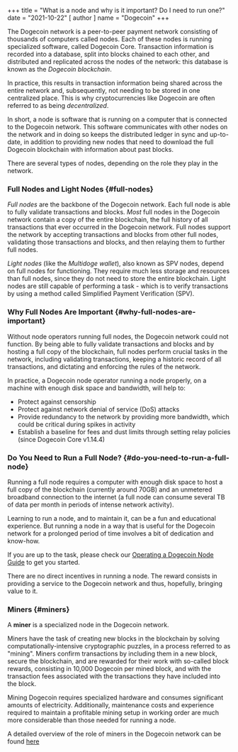 +++
title = "What is a node and why is it important? Do I need to run one?"
date = "2021-10-22"
[ author ]
  name = "Dogecoin"
+++

The Dogecoin network is a peer-to-peer payment network consisting of thousands of computers called nodes. Each of these nodes is running specialized software, called Dogecoin Core. Transaction information is recorded into a database, split into blocks chained to each other, and distributed and replicated across the nodes of the network: this database is known as the *Dogecoin blockchain*. 

In practice, this results in transaction information being shared across the entire network and, subsequently, not needing to be stored in one centralized place. This is why cryptocurrencies like Dogecoin are often referred to as being *decentralized*.

In short, a node is software that is running on a computer that is connected to the Dogecoin network. This software communicates with other nodes on the network and in doing so keeps the distributed ledger in sync and up-to-date, in addition to providing new nodes that need to download the full Dogecoin blockchain with information about past blocks.

There are several types of nodes, depending on the role they play in the network.


### Full Nodes and Light Nodes {#full-nodes}
*Full nodes* are the backbone of the Dogecoin network. Each full node is able to fully validate transactions and blocks. *Most* full nodes in the Dogecoin network contain a copy of the entire blockchain, the full history of all transactions that ever occurred in the Dogecoin network. Full nodes support the network by accepting transactions and blocks from other full nodes, validating those transactions and blocks, and then relaying them to further full nodes.

*Light nodes* (like the *Multidoge wallet*), also known as SPV nodes, depend on full nodes for functioning. They require much less storage and resources than full nodes, since they do not need to store the entire blockchain. Light nodes are still capable of performing a task - which is to verify transactions by using a method called Simрlifiеd Pауmеnt Vеrifiсаtiоn (SPV).

### Why Full Nodes Are Important {#why-full-nodes-are-important}
Without node operators running full nodes, the Dogecoin network could not function. By being able to fully validate transactions and blocks and by hosting a full copy of the blockchain, full nodes perform crucial tasks in the network, including validating transactions, keeping a historic record of all transactions, and dictating and enforcing the rules of the network.

In practice, a Dogecoin node operator running a node properly, on a machine with enough disk space and bandwidth, will help to:

- Protect against censorship
- Protect against network denial of service (DoS) attacks
- Provide redundancy to the network by providing more bandwidth, which could be critical during spikes in activity
- Establish a baseline for fees and dust limits through setting relay policies (since Dogecoin Core v1.14.4)

### Do You Need to Run a Full Node? {#do-you-need-to-run-a-full-node}
Running a full node requires a computer with enough disk space to host a full copy of the blockchain (currently around 70GB) and an unmetered broadband connection to the internet (a full node can consume several TB of data per month in periods of intense network activity). 

Learning to run a node, and to maintain it, can be a fun and educational experience. But running a node in a way that is useful for the Dogecoin network for a prolonged period of time involves a bit of dedication and know-how.

If you are up to the task, please check our [Operating a Dogecoin Node Guide](/dogepedia/how-tos/operating-a-node/) to get you started.

There are no direct incentives in running a node. The reward consists in providing a service to the Dogecoin network and thus, hopefully, bringing value to it.

### Miners {#miners}
A **miner** is a specialized node in the Dogecoin network.

Miners have the task of creating new blocks in the blockchain by solving computationally-intensive cryptographic puzzles, in a process referred to as "mining". Miners confirm transactions by including them in a new block, secure the blockchain, and are rewarded for their work with so-called block rewards, consisting in 10,000 Dogecoin per mined block, and with the transaction fees associated with the transactions they have included into the block.

Mining Dogecoin requires specialized hardware and consumes significant amounts of electricity. Additionally, maintenance costs and experience required to maintain a profitable mining setup in working order are much more considerable than those needed for running a node.

A detailed overview of the role of miners in the Dogecoin network can be found [here](/dogepedia/articles/what-is-a-miner/)